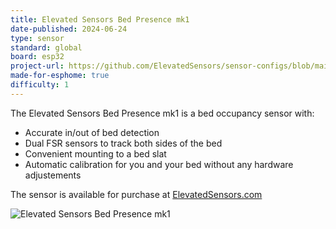 ```yaml
---
title: Elevated Sensors Bed Presence mk1
date-published: 2024-06-24
type: sensor
standard: global
board: esp32
project-url: https://github.com/ElevatedSensors/sensor-configs/blob/main/bed-presence-mk1.yaml
made-for-esphome: true
difficulty: 1
---
```


The Elevated Sensors Bed Presence mk1 is a bed occupancy sensor with:
 - Accurate in/out of bed detection
 - Dual FSR sensors to track both sides of the bed
 - Convenient mounting to a bed slat
 - Automatic calibration for you and your bed without any hardware adjustements

The sensor is available for purchase at [ElevatedSensors.com](https://www.elevatedsensors.com/store/p/bed-presence-for-esphome)


![Elevated Sensors Bed Presence mk1](/Elevated-Sensors-Bed-Presence-mk1.png "Elevated Sensors Bed Presence mk1")
